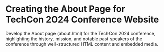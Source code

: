 # Creating the About Page for TechCon 2024 Conference Website

Develop the About page (about.html) for the TechCon 2024 conference, highlighting the history, mission, and notable past speakers of the conference through well-structured HTML content and embedded media.

